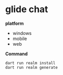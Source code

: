 # glide chat

**platform**

- windows
- mobile
- web

**Command**

```shell
dart run realm install
dart run realm generate
```